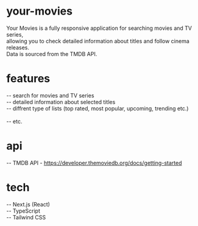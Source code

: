 # your-movies

Your Movies is a fully responsive application for searching movies and TV series, <br />
allowing you to check detailed information about titles and follow cinema releases. <br />
Data is sourced from the TMDB API.

# features

-- search for movies and TV series<br />
-- detailed information about selected titles<br />
-- diffrent type of lists (top rated, most popular, upcoming, trending etc.)<br />  
-- etc.

# api

-- TMDB API - https://developer.themoviedb.org/docs/getting-started

# tech

-- Next.js (React)<br />
-- TypeScript<br />
-- Tailwind CSS<br />


